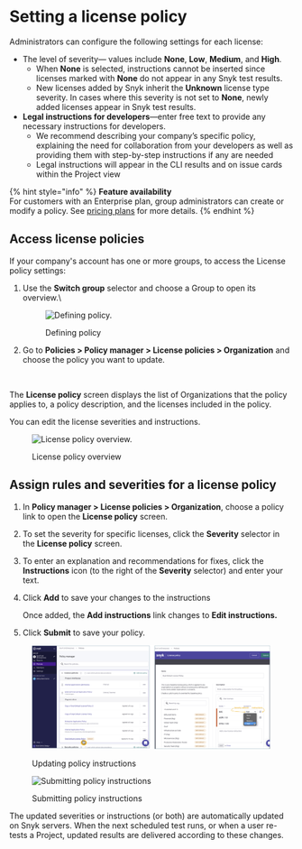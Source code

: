 # Setting a license policy

Administrators can configure the following settings for each license:

* The level of severity— values include **None**, **Low**, **Medium**, and **High**.
  * When **None** is selected, instructions cannot be inserted since licenses marked with **None** do not appear in any Snyk test results.
  * New licenses added by Snyk inherit the **Unknown** license type severity. In cases where this severity is not set to **None**, newly added licenses appear in Snyk test results.
* **Legal instructions for developers**—enter free text to provide any necessary instructions for developers.
  * We recommend describing your company’s specific policy, explaining the need for collaboration from your developers as well as providing them with step-by-step instructions if any are needed
  * Legal instructions will appear in the CLI results and on issue cards within the Project view

{% hint style="info" %}
**Feature availability**\
For customers with an Enterprise plan, group administrators can create or modify a policy. See [pricing plans](https://snyk.io/plans/) for more details.
{% endhint %}

## Access license policies

If your company's account has one or more groups, to access the License policy settings:

1.  Use the **Switch group** selector and choose a Group to open its overview.\\

    <figure><img src="../../../.gitbook/assets/license_choose-group_19oct2022.png" alt="Defining policy."><figcaption><p>Defining policy</p></figcaption></figure>
2.  Go to **Policies > Policy manager > License policies > Organization** and choose the policy you want to update.

    <figure><img src="../../../.gitbook/assets/policy_license_18oct2022.png" alt=""><figcaption></figcaption></figure>

The **License policy** screen displays the list of Organizations that the policy applies to, a policy description, and the licenses included in the policy.

You can edit the license severities and instructions.

<figure><img src="../../../.gitbook/assets/choose-org_customize_19oct2022.png" alt="License policy overview."><figcaption><p>License policy overview</p></figcaption></figure>

## Assign rules and severities for a license policy

1. In **Policy manager > License policies > Organization**, choose a policy link to open the **License policy** screen.
2. To set the severity for specific licenses, click the **Severity** selector in the **License policy** screen.
3. To enter an explanation and recommendations for fixes, click the **Instructions** icon (to the right of the **Severity** selector) and enter your text.
4.  Click **Add** to save your changes to the instructions

    Once added, the **Add instructions** link changes to **Edit instructions.**
5. Click **Submit** to save your policy.

<figure><img src="../../../.gitbook/assets/policy-severity-instructions-x_06oct2022.png" alt="Updating policy instructions."><figcaption><p>Updating policy instructions</p></figcaption></figure>

<figure><img src="../../../.gitbook/assets/policy-severity-instructions-2_06oct2022.png" alt="Submitting policy instructions"><figcaption><p>Submitting policy instructions</p></figcaption></figure>

The updated severities or instructions (or both) are automatically updated on Snyk servers. When the next scheduled test runs, or when a user re-tests a Project, updated results are delivered according to these changes.
